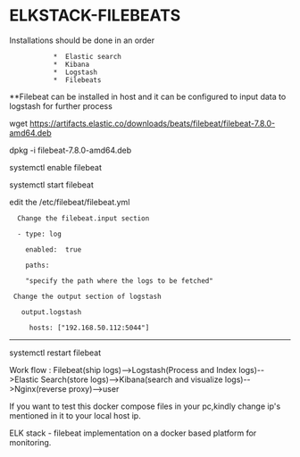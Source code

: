 # ELKSTACK-FILEBEATS

Installations should be done in an order 


               *  Elastic search
               *  Kibana
               *  Logstash
               *  Filebeats
               
               
**Filebeat can be installed in host and it can be configured to input data to logstash for further process

wget https://artifacts.elastic.co/downloads/beats/filebeat/filebeat-7.8.0-amd64.deb

dpkg -i filebeat-7.8.0-amd64.deb

systemctl enable filebeat

systemctl start filebeat

edit the /etc/filebeat/filebeat.yml

   
      Change the filebeat.input section
      
      - type: log
      
        enabled:  true
        
        paths:
        
        "specify the path where the logs to be fetched"
        
     Change the output section of logstash
     
       output.logstash
       
         hosts: ["192.168.50.112:5044"]
         
****

systemctl restart filebeat



Work flow : Filebeat(ship logs)-->Logstash(Process and Index logs)-->Elastic Search(store logs)-->Kibana(search and visualize logs)-->Nginx(reverse proxy)-->user



If you want to test this docker compose files in your pc,kindly change ip's mentioned in it to your local host ip.

ELK stack - filebeat implementation on a docker based platform for monitoring.